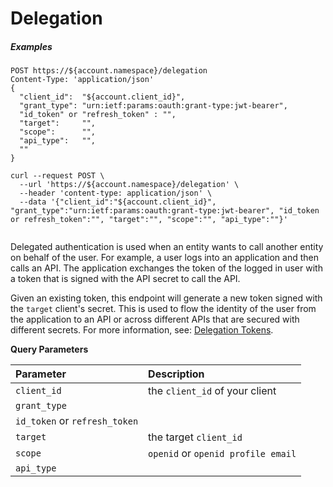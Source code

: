 # Delegation

<h5 class="code-snippet-title">Examples</h5>

```http
POST https://${account.namespace}/delegation
Content-Type: 'application/json'
{
  "client_id":  "${account.client_id}",
  "grant_type": "urn:ietf:params:oauth:grant-type:jwt-bearer",
  "id_token" or "refresh_token" : "",
  "target":     "",
  "scope":      "",
  "api_type":   "",
  ""
}
```

```shell
curl --request POST \
  --url 'https://${account.namespace}/delegation' \
  --header 'content-type: application/json' \
  --data '{"client_id":"${account.client_id}", "grant_type":"urn:ietf:params:oauth:grant-type:jwt-bearer", "id_token or refresh_token":"", "target":"", "scope":"", "api_type":""}'
```

```javascript
```

Delegated authentication is used when an entity wants to call another entity on behalf of the user. For example, a user logs into an application and then calls an API. The application exchanges the token of the logged in user with a token that is signed with the API secret to call the API.

Given an existing token, this endpoint will generate a new token signed with the `target` client's secret. This is used to flow the identity of the user from the application to an API or across different APIs that are secured with different secrets. For more information, see: [Delegation Tokens](/tokens/delegation).

**Query Parameters**

| Parameter        | Description |
|:-----------------|:------------|
| `client_id`      | the `client_id` of your client |
| `grant_type`     | |
| `id_token` or `refresh_token` | |
| `target `        | the target `client_id` |
| `scope `         | `openid` or `openid profile email` |
| `api_type`       | |
